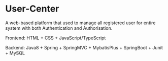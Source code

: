 # User-Center

A web-based platform that used to manage all registered user for entire system with both Authentication and Authorisation.

Frontend:
HTML + CSS + JavaScript/TypeScript

Backend:
Java8 + Spring + SpringMVC + MybatisPlus + SpringBoot + Junit + MySQL
